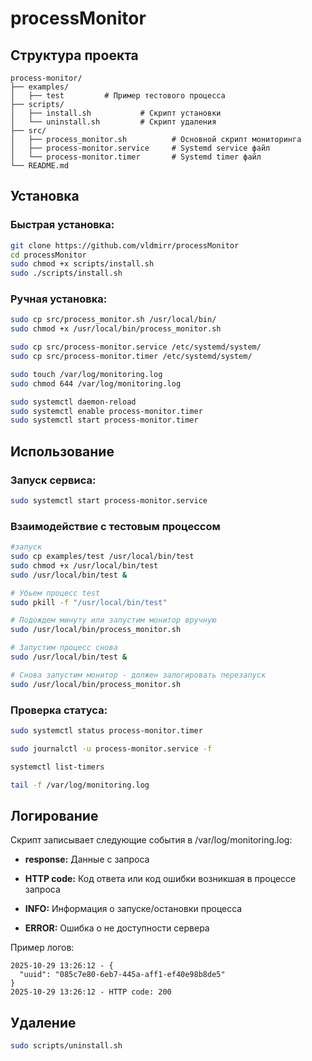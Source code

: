 # processMonitor

## Структура проекта

```text
process-monitor/
├── examples/
│   ├── test         # Пример тестового процесса
├── scripts/
│   ├── install.sh           # Скрипт установки
│   └── uninstall.sh         # Скрипт удаления
├── src/
│   ├── process_monitor.sh          # Основной скрипт мониторинга
│   ├── process-monitor.service     # Systemd service файл
│   └── process-monitor.timer       # Systemd timer файл
└── README.md
```

## Установка

### Быстрая установка:

```bash
git clone https://github.com/vldmirr/processMonitor
cd processMonitor
sudo chmod +x scripts/install.sh
sudo ./scripts/install.sh
```

### Ручная установка:

```bash
sudo cp src/process_monitor.sh /usr/local/bin/
sudo chmod +x /usr/local/bin/process_monitor.sh

sudo cp src/process-monitor.service /etc/systemd/system/
sudo cp src/process-monitor.timer /etc/systemd/system/

sudo touch /var/log/monitoring.log
sudo chmod 644 /var/log/monitoring.log

sudo systemctl daemon-reload
sudo systemctl enable process-monitor.timer
sudo systemctl start process-monitor.timer
```

## Использование 

### Запуск сервиса:

```bash
sudo systemctl start process-monitor.service
```

### Взаимодействие с тестовым процессом

```bash
#запуск
sudo cp examples/test /usr/local/bin/test
sudo chmod +x /usr/local/bin/test
sudo /usr/local/bin/test &

# Убьем процесс test
sudo pkill -f "/usr/local/bin/test"

# Подождем минуту или запустим монитор вручную
sudo /usr/local/bin/process_monitor.sh

# Запустим процесс снова
sudo /usr/local/bin/test &

# Снова запустим монитор - должен залогировать перезапуск
sudo /usr/local/bin/process_monitor.sh
```

### Проверка статуса:

```bash
sudo systemctl status process-monitor.timer

sudo journalctl -u process-monitor.service -f

systemctl list-timers

tail -f /var/log/monitoring.log
```

## Логирование

Скрипт записывает следующие события в /var/log/monitoring.log:

- **response:** Данные с запроса

- **HTTP code:** Код ответа или код ошибки возникшая в процессе запроса

- **INFO:** Информация о запуске/остановки процесса

- **ERROR:** Ошибка о не доступности сервера

Пример логов:

```text
2025-10-29 13:26:12 - {
  "uuid": "085c7e80-6eb7-445a-aff1-ef40e98b8de5"
}
2025-10-29 13:26:12 - HTTP code: 200

```

## Удаление 

```bash
sudo scripts/uninstall.sh
```